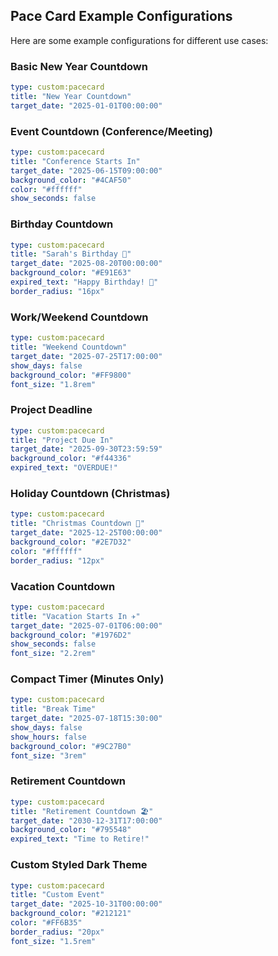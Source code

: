 ## Pace Card Example Configurations

Here are some example configurations for different use cases:

### Basic New Year Countdown
```yaml
type: custom:pacecard
title: "New Year Countdown"
target_date: "2025-01-01T00:00:00"
```

### Event Countdown (Conference/Meeting)
```yaml
type: custom:pacecard
title: "Conference Starts In"
target_date: "2025-06-15T09:00:00"
background_color: "#4CAF50"
color: "#ffffff"
show_seconds: false
```

### Birthday Countdown
```yaml
type: custom:pacecard
title: "Sarah's Birthday 🎂"
target_date: "2025-08-20T00:00:00"
background_color: "#E91E63"
expired_text: "Happy Birthday! 🎉"
border_radius: "16px"
```

### Work/Weekend Countdown
```yaml
type: custom:pacecard
title: "Weekend Countdown"
target_date: "2025-07-25T17:00:00"
show_days: false
background_color: "#FF9800"
font_size: "1.8rem"
```

### Project Deadline
```yaml
type: custom:pacecard
title: "Project Due In"
target_date: "2025-09-30T23:59:59"
background_color: "#f44336"
expired_text: "OVERDUE!"
```

### Holiday Countdown (Christmas)
```yaml
type: custom:pacecard
title: "Christmas Countdown 🎄"
target_date: "2025-12-25T00:00:00"
background_color: "#2E7D32"
color: "#ffffff"
border_radius: "12px"
```

### Vacation Countdown
```yaml
type: custom:pacecard
title: "Vacation Starts In ✈️"
target_date: "2025-07-01T06:00:00"
background_color: "#1976D2"
show_seconds: false
font_size: "2.2rem"
```

### Compact Timer (Minutes Only)
```yaml
type: custom:pacecard
title: "Break Time"
target_date: "2025-07-18T15:30:00"
show_days: false
show_hours: false
background_color: "#9C27B0"
font_size: "3rem"
```

### Retirement Countdown
```yaml
type: custom:pacecard
title: "Retirement Countdown 🏖️"
target_date: "2030-12-31T17:00:00"
background_color: "#795548"
expired_text: "Time to Retire!"
```

### Custom Styled Dark Theme
```yaml
type: custom:pacecard
title: "Custom Event"
target_date: "2025-10-31T00:00:00"
background_color: "#212121"
color: "#FF6B35"
border_radius: "20px"
font_size: "1.5rem"
```
